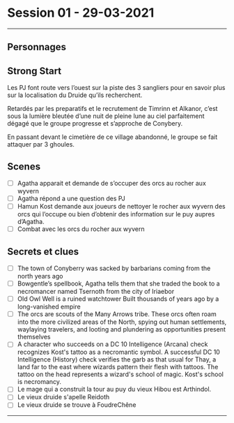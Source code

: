 # Session 01 - 29-03-2021

-------

## Personnages

## Strong Start

Les PJ font route vers l’ouest sur la piste des 3 sangliers pour en savoir plus sur la localisation du Druide qu’ils recherchent.

Retardés par les preparatifs et le recrutement de Timrinn et Alkanor, c’est sous la lumière bleutée d’une nuit de pleine lune au ciel parfaitement dégagé que le groupe progresse et s’approche de Conybery.

En passant devant le cimetière de ce village abandonné, le groupe se fait attaquer par 3 ghoules.

## Scenes
* [ ] Agatha apparait et demande de s’occuper des orcs au rocher aux wyvern
* [ ] Agatha répond a une question des PJ
* [ ] Hamun Kost demande aux joueurs de nettoyer le rocher aux wyvern des orcs qui l’occupe ou bien d’obtenir des information sur le puy aupres d’Agatha.
* [ ] Combat avec les orcs du rocher aux wyvern

## Secrets et clues
* [ ] The town of Conyberry was sacked by barbarians coming from the north years ago
* [ ] Bowgentle’s spellbook, Agatha tells them that she traded the book to a necromancer named Tsernoth from the city of Iriaebor
* [ ] Old Owl Well is a ruined watchtower Built thousands of years ago by a long-vanished empire
* [ ] The orcs are scouts of the Many Arrows tribe. These orcs often roam into the more civilized areas of the North, spying out human settlements, waylaying travelers, and looting and plundering as opportunities present themselves
* [ ] A character who succeeds on a DC 10 Intelligence (Arcana) check recognizes Kost's tattoo as a necromantic symbol. A successful DC 10 Intelligence (History) check verifies the garb as that usual for Thay, a land far to the east where wizards pattern their flesh with tattoos. The tattoo on the head represents a wizard's school of magic. Kost's school is necromancy.
* [ ] Le mage qui a construit la tour au puy du vieux Hibou est Arthindol.
* [ ] Le vieux druide s'apelle Reidoth
* [ ] Le vieux druide se trouve à FoudreChêne
-------
